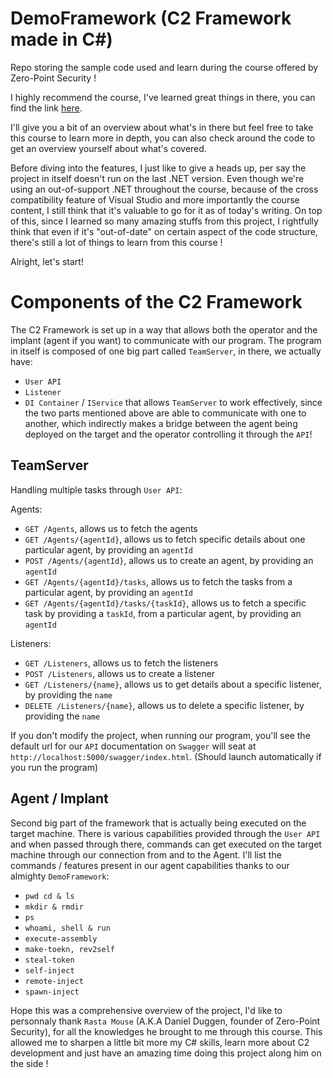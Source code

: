 # DemoFramework (C2 Framework made in C#)

Repo storing the sample code used and learn during the course offered by Zero-Point Security !

I highly recommend the course, I've learned great things in there, you can find the link [here](https://training.zeropointsecurity.co.uk/courses/c2-development-in-csharp).

I'll give you a bit of an overview about what's in there but feel free to take this course to learn more in depth, you can also check around the code to get an overview yourself about what's covered. 

Before diving into the features, I just like to give a heads up, per say the project in itself doesn't run on the last .NET version. Even though we're using an out-of-support .NET throughout the course, because of the cross compatibility feature of Visual Studio and more importantly the course content, I still think that it's valuable to go for it as of today's writing. On top of this, since I learned so many amazing stuffs from this project, I rightfully think that even if it's "out-of-date" on certain aspect of the code structure, there's still a lot of things to learn from this course !

Alright, let's start!

# Components of the C2 Framework

The C2 Framework is set up in a way that allows both the operator and the implant (agent if you want) to communicate with our program. The program in itself is composed of one big part called `TeamServer`, in there, we actually have:
- `User API`
- `Listener`
-  `DI Container` / `IService` that allows `TeamServer` to work effectively, since the two parts mentioned above are able to communicate with one to another, which indirectly makes a bridge between the agent being deployed on the target and the operator controlling it through the `API`!

## TeamServer

Handling multiple tasks through `User API`:

Agents:
- `GET /Agents`, allows us to fetch the agents
- `GET /Agents/{agentId}`, allows us to fetch specific details about one particular agent, by providing an `agentId`
- `POST /Agents/{agentId}`, allows us to create an agent, by providing an `agentId`
- `GET /Agents/{agentId}/tasks`, allows us to fetch the tasks from a particular agent, by providing an `agentId`
- `GET /Agents/{agentId}/tasks/{taskId}`, allows us to fetch a specific task by providing a `taskId`, from a particular agent, by providing an `agentId`

Listeners:
- `GET /Listeners`, allows us to fetch the listeners
- `POST /Listeners`, allows us to create a listener 
- `GET /Listeners/{name}`, allows us to get details about a specific listener, by providing the `name`
- `DELETE /Listeners/{name}`, allows us to delete a specific listener, by providing the `name`

If you don't modify the project, when running our program, you'll see the default url for our `API` documentation on `Swagger` will seat at `http://localhost:5000/swagger/index.html`. (Should launch automatically if you run the program)

## Agent / Implant

Second big part of the framework that is actually being executed on the target machine. There is various capabilities provided through the `User API` and when passed through there, commands can get executed on the target machine through our connection from and to the Agent. I'll list the commands / features present in our agent capabilities thanks to our almighty `DemoFramework`:

- `pwd cd & ls`
- `mkdir & rmdir`
- `ps`
- `whoami, shell & run`
- `execute-assembly`
- `make-toekn, rev2self`
- `steal-token`
- `self-inject`
- `remote-inject`
- `spawn-inject`

Hope this was a comprehensive overview of the project, I'd like to personnaly thank `Rasta Mouse` (A.K.A Daniel Duggen, founder of Zero-Point Security), for all the knowledges he brought to me through this course. This allowed me to sharpen a little bit more my C# skills, learn more about C2 development and just have an amazing time doing this project along him on the side ! 
